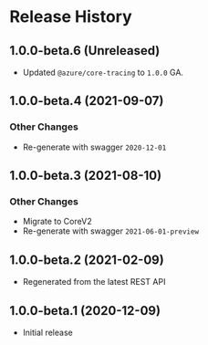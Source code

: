 # Release History

## 1.0.0-beta.6 (Unreleased)

- Updated `@azure/core-tracing` to `1.0.0` GA.

## 1.0.0-beta.4 (2021-09-07)

### Other Changes

- Re-generate with swagger `2020-12-01`

## 1.0.0-beta.3 (2021-08-10)

### Other Changes

- Migrate to CoreV2
- Re-generate with swagger `2021-06-01-preview`

## 1.0.0-beta.2 (2021-02-09)

- Regenerated from the latest REST API

## 1.0.0-beta.1 (2020-12-09)

- Initial release
